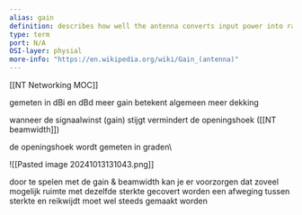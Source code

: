 ```yaml
---
alias: gain
definition: describes how well the antenna converts input power into radio waves headed in a specified direction
type: term
port: N/A
OSI-layer: physial
more-info: "https://en.wikipedia.org/wiki/Gain_(antenna)"
---
```

[[NT Networking MOC]]

gemeten in dBi en dBd
meer gain betekent algemeen meer dekking

wanneer de signaalwinst (gain) stijgt vermindert de openingshoek ([[NT beamwidth]])

de openingshoek wordt gemeten in graden\

![[Pasted image 20241013131043.png]]

door te spelen met de gain & beamwidth kan je er voorzorgen dat zoveel mogelijk ruimte met dezelfde sterkte gecovert worden
een afweging tussen sterkte en reikwijdt moet wel steeds gemaakt worden
